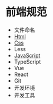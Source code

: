 # 前端规范
* 文件命名
* [Html](./docs/html.md)
* [Css](./docs/css.md)
* Less
* [JavaScript](./docs/javascript)
* TypeScript
* Vue
* React
* Git
* 开发环境
* 开发工具
